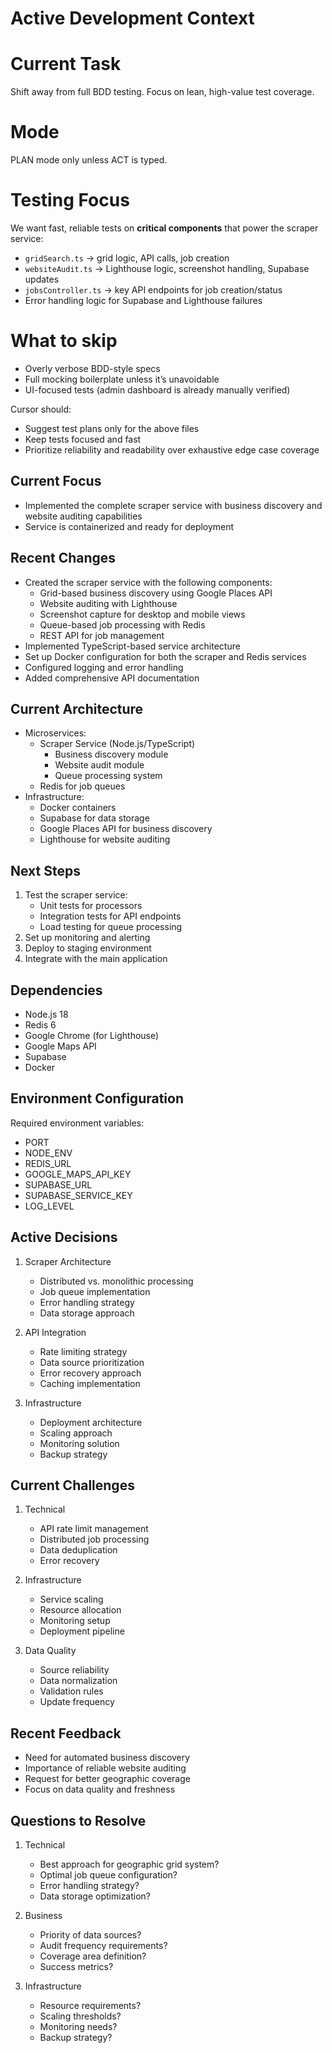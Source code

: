 # Active Development Context

# Current Task
Shift away from full BDD testing. Focus on lean, high-value test coverage.

# Mode
PLAN mode only unless ACT is typed.

# Testing Focus
We want fast, reliable tests on **critical components** that power the scraper service:

- `gridSearch.ts` → grid logic, API calls, job creation
- `websiteAudit.ts` → Lighthouse logic, screenshot handling, Supabase updates
- `jobsController.ts` → key API endpoints for job creation/status
- Error handling logic for Supabase and Lighthouse failures

# What to skip
- Overly verbose BDD-style specs
- Full mocking boilerplate unless it’s unavoidable
- UI-focused tests (admin dashboard is already manually verified)

Cursor should:
- Suggest test plans only for the above files
- Keep tests focused and fast
- Prioritize reliability and readability over exhaustive edge case coverage

## Current Focus
- Implemented the complete scraper service with business discovery and website auditing capabilities
- Service is containerized and ready for deployment

## Recent Changes
- Created the scraper service with the following components:
  - Grid-based business discovery using Google Places API
  - Website auditing with Lighthouse
  - Screenshot capture for desktop and mobile views
  - Queue-based job processing with Redis
  - REST API for job management
- Implemented TypeScript-based service architecture
- Set up Docker configuration for both the scraper and Redis services
- Configured logging and error handling
- Added comprehensive API documentation

## Current Architecture
- Microservices:
  - Scraper Service (Node.js/TypeScript)
    - Business discovery module
    - Website audit module
    - Queue processing system
  - Redis for job queues
- Infrastructure:
  - Docker containers
  - Supabase for data storage
  - Google Places API for business discovery
  - Lighthouse for website auditing

## Next Steps
1. Test the scraper service:
   - Unit tests for processors
   - Integration tests for API endpoints
   - Load testing for queue processing
2. Set up monitoring and alerting
3. Deploy to staging environment
4. Integrate with the main application

## Dependencies
- Node.js 18
- Redis 6
- Google Chrome (for Lighthouse)
- Google Maps API
- Supabase
- Docker

## Environment Configuration
Required environment variables:
- PORT
- NODE_ENV
- REDIS_URL
- GOOGLE_MAPS_API_KEY
- SUPABASE_URL
- SUPABASE_SERVICE_KEY
- LOG_LEVEL

## Active Decisions
1. Scraper Architecture
   - Distributed vs. monolithic processing
   - Job queue implementation
   - Error handling strategy
   - Data storage approach

2. API Integration
   - Rate limiting strategy
   - Data source prioritization
   - Error recovery approach
   - Caching implementation

3. Infrastructure
   - Deployment architecture
   - Scaling approach
   - Monitoring solution
   - Backup strategy

## Current Challenges
1. Technical
   - API rate limit management
   - Distributed job processing
   - Data deduplication
   - Error recovery

2. Infrastructure
   - Service scaling
   - Resource allocation
   - Monitoring setup
   - Deployment pipeline

3. Data Quality
   - Source reliability
   - Data normalization
   - Validation rules
   - Update frequency

## Recent Feedback
- Need for automated business discovery
- Importance of reliable website auditing
- Request for better geographic coverage
- Focus on data quality and freshness

## Questions to Resolve
1. Technical
   - Best approach for geographic grid system?
   - Optimal job queue configuration?
   - Error handling strategy?
   - Data storage optimization?

2. Business
   - Priority of data sources?
   - Audit frequency requirements?
   - Coverage area definition?
   - Success metrics?

3. Infrastructure
   - Resource requirements?
   - Scaling thresholds?
   - Monitoring needs?
   - Backup strategy? 